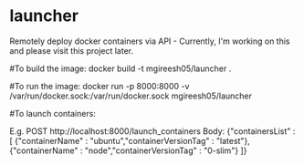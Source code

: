 # launcher
Remotely deploy docker containers via API - Currently, I'm working on this and please visit this project later.

#To build the image:
docker build -t mgireesh05/launcher .

#To run the image:
docker run -p 8000:8000 -v /var/run/docker.sock:/var/run/docker.sock mgireesh05/launcher

#To launch containers:

E.g. 
	POST http://localhost:8000/launch_containers
	Body: 
		{"containersList" : [
    		{"containerName" : "ubuntu","containerVersionTag" : "latest"},
    		{"containerName" : "node","containerVersionTag" : "0-slim"}
		]}
